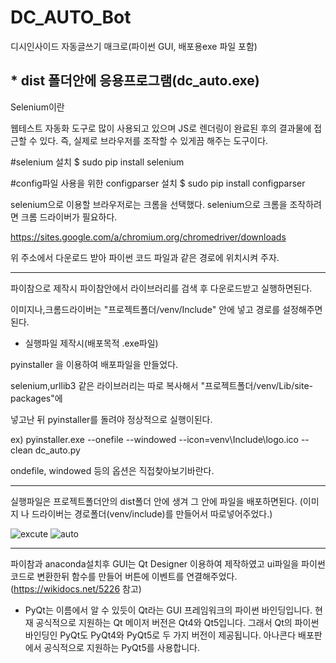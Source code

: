 # DC_AUTO_Bot
디시인사이드 자동글쓰기 매크로(파이썬 GUI, 배포용exe 파일 포함)

<h2> * dist 폴더안에 응용프로그램(dc_auto.exe)</h2>

Selenium이란

웹테스트 자동화 도구로 많이 사용되고 있으며
 JS로 렌더링이 완료된 후의 결과물에 접근할 수 있다.
 즉, 실제로 브라우저를 조작할 수 있게끔 해주는 도구이다.


#selenium 설치
$ sudo pip install selenium

#config파일 사용을 위한 configparser 설치
$ sudo pip install configparser

selenium으로 이용할 브라우저로는 크롬을 선택했다. 
selenium으로 크롬을 조작하려면 크롬 드라이버가 필요하다.

https://sites.google.com/a/chromium.org/chromedriver/downloads

위 주소에서 다운로드 받아 파이썬 코드 파일과 같은 경로에 위치시켜 주자.

----------------------

 파이참으로 제작시 파이참안에서 라이브러리를 검색 후 다운로드받고 실행하면된다.
 
 이미지나,크롬드라이버는 "프로젝트폴더/venv/Include" 안에 넣고 경로를 설정해주면된다.

 * 실행파일 제작시(배포목적 .exe파일)

 pyinstaller 을 이용하여 배포파일을 만들었다.

 selenium,urllib3 같은 라이브러리는 따로 복사해서 "프로젝트폴더/venv/Lib/site-packages"에

 넣고난 뒤 pyinstaller를 돌려야 정상적으로 실행이된다.  
 
 ex) pyinstaller.exe --onefile --windowed --icon=venv\Include\logo.ico --clean dc_auto.py
  
 ondefile, windowed 등의 옵션은 직접찾아보기바란다.

-------------------------------------------------------------------------------

 실행파일은 프로젝트폴더안의 dist폴더 안에 생겨 그 안에 파일을 배포하면된다.
 (이미지 나 드라이버는 경로폴더(venv/include)를 만들어서 따로넣어주었다.)
 
 ![excute](https://user-images.githubusercontent.com/26120409/47325510-15e0d380-d69f-11e8-9427-97413c429eb2.png)
 ![auto](https://user-images.githubusercontent.com/26120409/47321122-b084e680-d68e-11e8-9dc6-c184cb529f0d.png)

 -----------------------------------------------------------------------------

파이참과 anaconda설치후 
GUI는 Qt Designer 이용하여 제작하였고 ui파일을 파이썬코드로 변환한뒤 함수를 만들어 버튼에 이벤트를 연결해주었다. 
(https://wikidocs.net/5226 참고)

* PyQt는 이름에서 알 수 있듯이 Qt라는 GUI 프레임워크의 파이썬 바인딩입니다.
현재 공식적으로 지원하는 Qt 메이저 버전은 Qt4와 Qt5입니다. 그래서 Qt의 파이썬 바인딩인 PyQt도 PyQt4와 PyQt5로 두 가지 버전이 제공됩니다. 
아나콘다 배포판에서 공식적으로 지원하는 PyQt5를 사용합니다.
